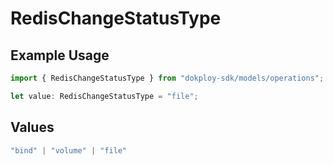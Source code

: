 # RedisChangeStatusType

## Example Usage

```typescript
import { RedisChangeStatusType } from "dokploy-sdk/models/operations";

let value: RedisChangeStatusType = "file";
```

## Values

```typescript
"bind" | "volume" | "file"
```